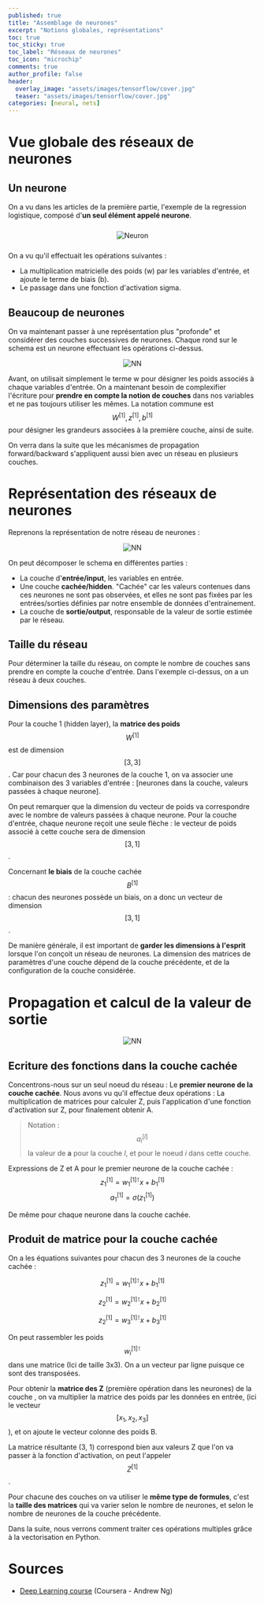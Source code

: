 ```yaml
---
published: true
title: "Assemblage de neurones"
excerpt: "Notions globales, représentations"
toc: true
toc_sticky: true
toc_label: "Réseaux de neurones"
toc_icon: "microchip"
comments: true
author_profile: false
header:
  overlay_image: "assets/images/tensorflow/cover.jpg"
  teaser: "assets/images/tensorflow/cover.jpg"
categories: [neural, nets]
---
```

<script type="text/javascript" async
src="https://cdn.mathjax.org/mathjax/latest/MathJax.js?config=TeX-MML-AM_CHTML">
</script>

# Vue globale des réseaux de neurones

## Un neurone

On a vu dans les articles de la première partie, l'exemple de la regression logistique, composé d'**un seul élément appelé neurone**.


<div align="center">
    <img src="https://ml-cheatsheet.readthedocs.io/en/latest/_images/neuron.png" alt="Neuron" vspace="10">
</div>

On a vu qu'il effectuait les opérations suivantes :
- La multiplication matricielle des poids (w) par les variables d'entrée, et ajoute le terme de biais (b).
- Le passage dans une fonction d'activation sigma.

## Beaucoup de neurones

On va maintenant passer à une représentation plus "profonde" et considérer des couches successives de neurones. Chaque rond sur le schema est un neurone effectuant les opérations ci-dessus.

<div align="center">
    <img src="https://upload.wikimedia.org/wikipedia/commons/c/c2/MultiLayerNeuralNetworkBigger_english.png" alt="NN">
</div>

Avant, on utilisait simplement le terme w pour désigner les poids associés à chaque variables d'entrée. On a maintenant besoin de complexifier l'écriture pour **prendre en compte la notion de couches** dans nos variables et ne pas toujours utiliser les mêmes. La notation commune est $$W^{[1]}, z^{[1]}, b^{[1]}$$ pour désigner les grandeurs associées à la première couche, ainsi de suite.

On verra dans la suite que les mécanismes de propagation forward/backward s'appliquent aussi bien avec un réseau en plusieurs couches.

# Représentation des réseaux de neurones

Reprenons la représentation de notre réseau de neurones :

<div align="center">
    <img src="https://upload.wikimedia.org/wikipedia/commons/c/c2/MultiLayerNeuralNetworkBigger_english.png" alt="NN">
</div>

On peut décomposer le schema en différentes parties :
- La couche d'**entrée/input**, les variables en entrée.
- Une couche **cachée/hidden**. "Cachée" car les valeurs contenues dans ces neurones ne sont pas observées, et elles ne sont pas fixées par les entrées/sorties définies par notre ensemble de données d'entrainement.
- La couche de **sortie/output**, responsable de la valeur de sortie estimée par le réseau.

## Taille du réseau

Pour déterminer la taille du réseau, on compte le nombre de couches sans prendre en compte la couche d'entrée. Dans l'exemple ci-dessus, on a un réseau à deux couches.

## Dimensions des paramètres

Pour la couche 1 (hidden layer), la **matrice des poids** $$W^{[1]}$$ est de dimension $$[3, 3]$$. Car pour chacun des 3 neurones de la couche 1, on va associer une combinaison des 3 variables d'entrée : [neurones dans la couche, valeurs passées à chaque neurone].

On peut remarquer que la dimension du vecteur de poids va correspondre avec le nombre de valeurs passées à chaque neurone. Pour la couche d'entrée, chaque neurone reçoit une seule flèche : le vecteur de poids associé à cette couche sera de dimension $$[3, 1]$$.

Concernant **le biais** de la couche cachée $$B^{[1]}$$ : chacun des neurones possède un biais, on a donc un vecteur de dimension $$[3, 1]$$.

De manière générale, il est important de **garder les dimensions à l'esprit** lorsque l'on conçoit un réseau de neurones. La dimension des matrices de paramètres d'une couche dépend de la couche précédente, et de la configuration de la couche considérée.

# Propagation et calcul de la valeur de sortie

<div align="center">
    <img src="https://upload.wikimedia.org/wikipedia/commons/c/c2/MultiLayerNeuralNetworkBigger_english.png" alt="NN">
</div>

## Ecriture des fonctions dans la couche cachée

Concentrons-nous sur un seul noeud du réseau : Le **premier neurone de la couche cachée**. Nous avons vu qu'il effectue deux opérations : La multiplication de matrices pour calculer Z, puis l'application d'une fonction d'activation sur Z, pour finalement obtenir A.

> Notation : $$a^{[l]}_{i}$$ la valeur de **a** pour la couche *l*, et pour le noeud *i* dans cette couche.

Expressions de Z et A pour le premier neurone de la couche cachée :
$$z^{[1]}_{1} = w^{[1]\intercal}_{1} x + b^{[1]}_{1}$$
$$a^{[1]}_{1} = \sigma (z^{[1]}_{1})$$

De même pour chaque neurone dans la couche cachée.

## Produit de matrice pour la couche cachée

On a les équations suivantes pour chacun des 3 neurones de la couche cachée :

$$z^{[1]}_{1} = w^{[1]\intercal}_{1} x + b^{[1]}_{1}$$

$$z^{[1]}_{2} = w^{[1]\intercal}_{2} x + b^{[1]}_{2}$$

$$z^{[1]}_{2} = w^{[1]\intercal}_{3} x + b^{[1]}_{3}$$

On peut rassembler les poids $$w^{[1]\intercal}_{i}$$ dans une matrice (Ici de taille 3x3). On a un vecteur par ligne puisque ce sont des transposées.

Pour obtenir la **matrice des Z** (première opération dans les neurones) de la couche , on va multiplier la matrice des poids par les données en entrée, (ici le vecteur $$[x_{1}, x_{2}, x_{3}]$$), et on ajoute le vecteur colonne des poids B.

La matrice résultante (3, 1) correspond bien aux valeurs Z que l'on va passer à la fonction d'activation, on peut l'appeler $$Z^{[1]}$$.

Pour chacune des couches on va utiliser le **même type de formules**, c'est la **taille des matrices** qui va varier selon le nombre de neurones, et selon le nombre de neurones de la couche précédente.

Dans la suite, nous verrons comment traiter ces opérations multiples grâce à la vectorisation en Python.

# Sources

- <a href="https://www.coursera.org/learn/neural-networks-deep-learning/home/welcome" target="_blank">Deep Learning course</a> (Coursera - Andrew Ng)
